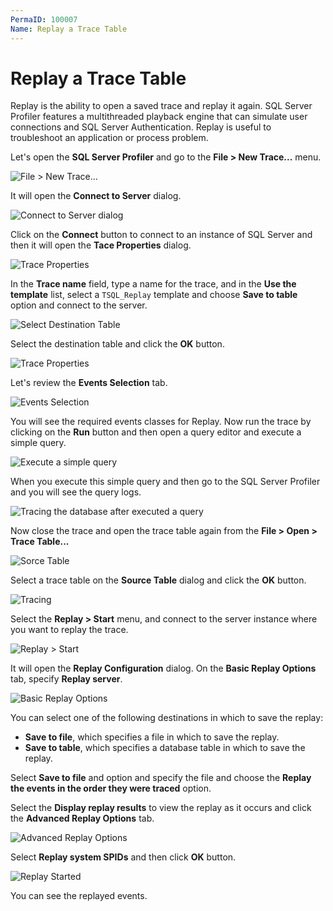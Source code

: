 ```yaml
---
PermaID: 100007
Name: Replay a Trace Table
---
```


# Replay a Trace Table

Replay is the ability to open a saved trace and replay it again. SQL Server Profiler features a multithreaded playback engine that can simulate user connections and SQL Server Authentication. Replay is useful to troubleshoot an application or process problem. 

Let's open the **SQL Server Profiler** and go to the **File > New Trace...** menu.

<img src="images/replay-a-trace-table-1.png" alt="File > New Trace...">

It will open the **Connect to Server** dialog.

<img src="images/replay-a-trace-table-2.png" alt="Connect to Server dialog">

Click on the **Connect** button to connect to an instance of SQL Server and then it will open the **Tace Properties** dialog. 

<img src="images/replay-a-trace-table-3.png" alt="Trace Properties">

In the **Trace name** field, type a name for the trace, and in the **Use the template** list, select a `TSQL_Replay` template and choose **Save to table** option and connect to the server.

<img src="images/replay-a-trace-table-4.png" alt="Select Destination Table">

Select the destination table and click the **OK** button.

<img src="images/replay-a-trace-table-5.png" alt="Trace Properties">

Let's review the **Events Selection** tab.

<img src="images/replay-a-trace-table-6.png" alt="Events Selection">

You will see the required events classes for Replay. Now run the trace by clicking on the **Run** button and then open a query editor and execute a simple query.

<img src="images/replay-a-trace-table-7.png" alt="Execute a simple query">

When you execute this simple query and then go to the SQL Server Profiler and you will see the query logs.

<img src="images/replay-a-trace-table-8.png" alt="Tracing the database after executed a query">

Now close the trace and open the trace table again from the **File > Open > Trace Table...**

<img src="images/replay-a-trace-table-9.png" alt="Sorce Table">

Select a trace table on the **Source Table** dialog and click the **OK** button.

<img src="images/replay-a-trace-table-10.png" alt="Tracing">

Select the **Replay > Start** menu, and connect to the server instance where you want to replay the trace.

<img src="images/replay-a-trace-table-11.png" alt="Replay > Start">

It will open the **Replay Configuration** dialog. On the **Basic Replay Options** tab, specify **Replay server**.

<img src="images/replay-a-trace-table-12.png" alt="Basic Replay Options">

You can select one of the following destinations in which to save the replay:

 - **Save to file**, which specifies a file in which to save the replay.
 - **Save to table**, which specifies a database table in which to save the replay.

Select **Save to file** and option and specify the file and choose the **Replay the events in the order they were traced** option.

Select the **Display replay results** to view the replay as it occurs and click the **Advanced Replay Options** tab.

<img src="images/replay-a-trace-table-13.png" alt="Advanced Replay Options">

Select **Replay system SPIDs** and then click **OK** button.

<img src="images/replay-a-trace-table-14.png" alt="Replay Started">

You can see the replayed events.

